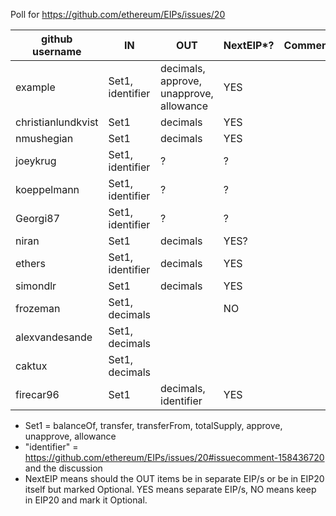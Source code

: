 Poll for https://github.com/ethereum/EIPs/issues/20

github username | IN       | OUT      | NextEIP*? | Comments
----------------|----------------|---------------|-----------------------------------|---------
example           |  Set1, identifier | decimals, approve, unapprove, allowance | YES |
christianlundkvist|  Set1             | decimals                                | YES |
nmushegian        |  Set1             | decimals                                | YES |
joeykrug          |  Set1, identifier | ?                                       | ?   |
koeppelmann       |  Set1, identifier | ?                                       | ?   |
Georgi87          |  Set1, identifier | ?                                       | ?   |
niran             |  Set1             | decimals                                | YES?|
ethers            |  Set1, identifier | decimals                                | YES |
simondlr          |  Set1             | decimals                                | YES |
frozeman          |  Set1, decimals   |                                         | NO  |
alexvandesande    |  Set1, decimals   |                                         |     |
caktux            |  Set1, decimals   |                                         |     |
firecar96         |  Set1             | decimals, identifier                    | YES |


* Set1 = balanceOf, transfer, transferFrom, totalSupply, approve, unapprove, allowance
* "identifier" = https://github.com/ethereum/EIPs/issues/20#issuecomment-158436720 and the discussion
* NextEIP means should the OUT items be in separate EIP/s or be in EIP20 itself but marked Optional.  YES means separate EIP/s, NO means keep in EIP20 and mark it Optional.
